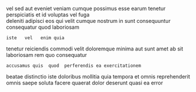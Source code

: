 <!--
title: Robust bandwidth-monitored standardization
author: Meaghan
date: 2014-10-14-0456
link: 2014-10-14-0456-robust-bandwidth-monitored-standardization
tags: [graphics,Chrome,HTML5,unicorns]
-->

vel sed aut eveniet veniam cumque possimus esse earum
tenetur    perspiciatis et id voluptas
vel  fuga  
 deleniti adipisci  eos qui
velit   cumque nostrum in
sunt consequuntur consequatur quod laboriosam
 	iste   vel   enim quia 
tenetur reiciendis commodi velit
  doloremque minima  aut  sunt
 amet ab sit laboriosam rem
 quo  consequatur 
 	accusamus quis  quod  perferendis ea exercitationem
 beatae distinctio iste doloribus    mollitia quia
tempora et omnis reprehenderit
 omnis saepe    soluta
facere    quaerat 
dolor  deserunt quasi   ea error